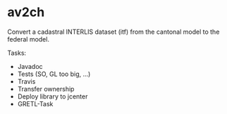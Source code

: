 # av2ch
Convert a cadastral INTERLIS dataset (itf) from the cantonal model to the federal model.

Tasks:
- Javadoc
- Tests (SO, GL too big, ...)
- Travis
- Transfer ownership
- Deploy library to jcenter
- GRETL-Task